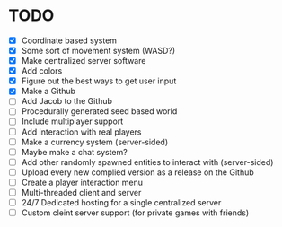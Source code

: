 





# TODO

- [x] Coordinate based system
- [x] Some sort of movement system (WASD?)
- [x] Make centralized server software
- [x] Add colors
- [x] Figure out the best ways to get user input
- [x] Make a Github
- [ ] Add Jacob to the Github 
- [ ] Procedurally generated seed based world
- [ ] Include multiplayer support
- [ ] Add interaction with real players
- [ ] Make a currency system (server-sided)
- [ ] Maybe make a chat system?
- [ ] Add other randomly spawned entities to interact with (server-sided)
- [ ] Upload every new complied version as a release on the Github
- [ ] Create a player interaction menu
- [ ] Multi-threaded client and server
- [ ] 24/7 Dedicated hosting for a single centralized server
- [ ] Custom cleint server support (for private games with friends)
